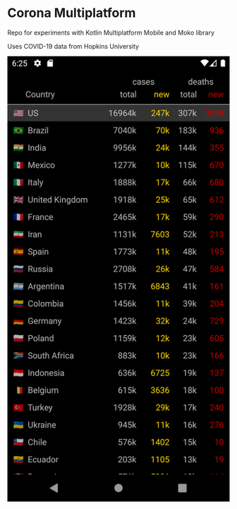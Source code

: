 # Corona Multiplatform

Repo for experiments with Kotlin Multiplatform Mobile and Moko library

Uses COVID-19 data from Hopkins University 

![alt text](https://github.com/egeniq/corona-multiplatform/blob/develop/docs/screenshot_android.png?raw=true)